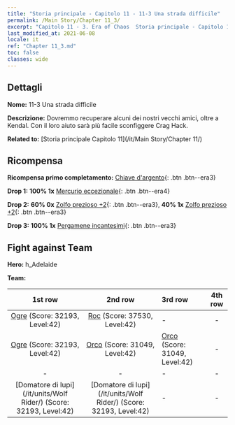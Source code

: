 ```yaml
---
title: "Storia principale - Capitolo 11 - 11-3 Una strada difficile"
permalink: /Main Story/Chapter 11_3/
excerpt: "Capitolo 11 - 3. Era of Chaos  Storia principale - Capitolo 11_3. 11-3 Una strada difficile"
last_modified_at: 2021-06-08
locale: it
ref: "Chapter 11_3.md"
toc: false
classes: wide
---
```


## Dettagli

 **Nome:** 11-3 Una strada difficile

 **Descrizione:** Dovremmo recuperare alcuni dei nostri vecchi amici, oltre a Kendal. Con il loro aiuto sarà più facile sconfiggere Crag Hack.

 **Related to:** [Storia principale Capitolo 11](/it/Main Story/Chapter 11/)

## Ricompensa

 **Ricompensa primo completamento:** [Chiave d'argento](/ItemsIT/con_693/){: .btn .btn--era3}

 **Drop 1:** **100% 1x** [Mercurio eccezionale](/ItemsIT/mat_35/){: .btn .btn--era4}

 **Drop 2:** **60% 0x** [Zolfo prezioso +2](/ItemsIT/mat_29/){: .btn .btn--era3}, **40% 1x** [Zolfo prezioso +2](/ItemsIT/mat_29/){: .btn .btn--era3}

 **Drop 3:** **100% 1x** [Pergamene incantesimi](/ItemsIT/con_694/){: .btn .btn--era3}


## Fight against Team
 **Hero:** h_Adelaide

 **Team:**


  | 1st row | 2nd row | 3rd row | 4th row |
  |:----:|:----:|:----|:----:|
  | [Ogre](/it/units/Ogre/) (Score: 32193, Level:42)  | [Roc](/it/units/Roc/) (Score: 37530, Level:42)  | - | - |
  | [Ogre](/it/units/Ogre/) (Score: 32193, Level:42)  | [Orco](/it/units/Orc/) (Score: 31049, Level:42)  | [Orco](/it/units/Orc/) (Score: 31049, Level:42)  | - |
  | - | - | - | - |
  | [Domatore di lupi](/it/units/Wolf Rider/) (Score: 32193, Level:42)  | [Domatore di lupi](/it/units/Wolf Rider/) (Score: 32193, Level:42)  | - | - |


